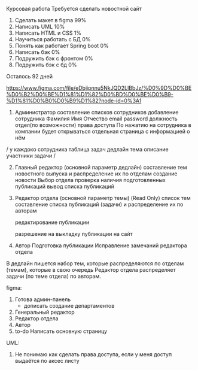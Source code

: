 Курсовая работа
Требуется сделать новостной сайт

1) Сделать макет в figma 99%
2) Написать UML 10%
3) Написать HTML и CSS 1%
4) Научиться работать с БД 0%
5) Понять как работает Spring boot 0%
6) Написать бэк 0%
7) Подружить бэк с фронтом 0%
8) Подружить бэк с бд 0%

Осталось 92 дней	

https://www.figma.com/file/eDbjipnnu5NkJQD2LIBbJz/%D0%9D%D0%BE%D0%B2%D0%BE%D1%81%D1%82%D0%BD%D0%BE%D0%B9-%D1%81%D0%B0%D0%B9%D1%82?node-id=0%3A1

1) Администратор
	составление списков сотрудников
		добавление сотрудника
			Фамилия Имя Отчество email password должность отдел(по возможности)
		права доступа
			По нажатию на сотрудника в компании будет открываться отдельная страница с информацией о нём


/ у каждоко сотрудника таблица задач
	дедлайн
	тема
	описание
	участники задачи
/ 
	
2) Главный редактор (основной параметр дедлайн)
	составление тем новостного выпуска и распределение их по отделам
		создание новости
		Выбор отдела
	проверка наличия подготовленных публикаций
		вывод списка публикаций

3) Редактор отдела (основной параметр темы)
	(Read Only) список тем
	составление списка публикаций (задачи) и распределение их по авторам
		
	редактирование публикации

	разрешение на выкладку публикации на сайт

4) Автор
	Подготовка публикации
	Исправление замечаний редактора отдела

В дедлайн пишется набор тем, которые распределяются по отделам (темам), которые в свою очередь Редактор отдела распределяет задачи (по теме отдела) по авторам.


figma: 
1) Готова админ-панель
	* дописать создание департаментов
2) Генеральный редактор
3) Редактор отдела
4) Автор
5) to-do Написать основную страницу

UML:
1) Не понимаю как сделать права доступа, если у меня доступ выдаётся по аксес листу

